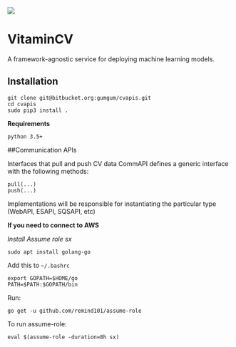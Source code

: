 ![](https://i.imgur.com/EEpn6iv.png)

# VitaminCV

A framework-agnostic service for deploying machine learning models.

## Installation
```
git clone git@bitbucket.org:gumgum/cvapis.git
cd cvapis
sudo pip3 install .
```

**Requirements**
```
python 3.5+
```


##Communication APIs

Interfaces that pull and push CV data
CommAPI defines a generic interface with the following methods:
```
pull(...)
push(...)
```

Implementations will be responsible for instantiating the particular type (WebAPI, ESAPI, SQSAPI, etc)

**If you need to connect to AWS**

*Install Assume role sx*

```
sudo apt install golang-go
```

Add this to `~/.bashrc`
```
export GOPATH=$HOME/go
PATH=$PATH:$GOPATH/bin
```
Run:
```
go get -u github.com/remind101/assume-role
```

To run assume-role:
```
eval $(assume-role -duration=8h sx)
```

